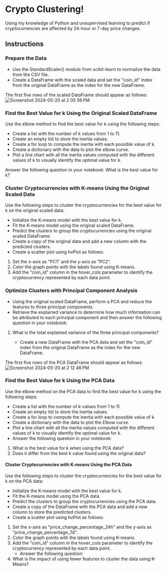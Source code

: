
# Crypto Clustering! 
Using my knowledge of Python and unsupervised learning to predict if cryptocurrencies are affected by 24-hour or 7-day price changes.


## Instructions

### Prepare the Data
   * Use the StandardScaler() module from scikit-learn to normalize the data from the CSV file.<br/>
   * Create a DataFrame with the scaled data and set the "coin_id" index from the original DataFrame as the index for the new DataFrame.<br/>

The first five rows of the scaled DataFrame should appear as follows:
![Screenshot 2024-05-20 at 2 05 56 PM](https://github.com/AshleyKAnderson/CryptoClustering/assets/151413928/425736b2-38d1-4c59-a1fe-b28418461251)

### Find the Best Value for k Using the Original Scaled DataFrame
Use the elbow method to find the best value for k using the following steps:
   * Create a list with the number of k values from 1 to 11.
   * Create an empty list to store the inertia values.
   * Create a for loop to compute the inertia with each possible value of k.
   * Create a dictionary with the data to plot the elbow curve.
   * Plot a line chart with all the inertia values computed with the different values of k to visually identify the optimal value for k.<br/>
   
Answer the following question in your notebook: What is the best value for k?

### Cluster Cryptocurrencies with K-means Using the Original Scaled Data
Use the following steps to cluster the cryptocurrencies for the best value for k on the original scaled data:

   * Initialize the K-means model with the best value for k.
   * Fit the K-means model using the original scaled DataFrame.
   * Predict the clusters to group the cryptocurrencies using the original scaled DataFrame.
   * Create a copy of the original data and add a new column with the predicted clusters.<br/>
   * Create a scatter plot using hvPlot as follows:
1. Set the x-axis as "PC1" and the y-axis as "PC2".
2. Color the graph points with the labels found using K-means.
3. Add the "coin_id" column in the hover_cols parameter to identify the cryptocurrency represented by each data point.
   
### Optimize Clusters with Principal Component Analysis
   * Using the original scaled DataFrame, perform a PCA and reduce the features to three principal components.
   * Retrieve the explained variance to determine how much information can be attributed to each principal component and then answer the following question in your notebook:
1. What is the total explained variance of the three principal components?<br/>

   * Create a new DataFrame with the PCA data and set the "coin_id" index from the original DataFrame as the index for the new DataFrame.<br/>

The first five rows of the PCA DataFrame should appear as follows:
![Screenshot 2024-05-20 at 2 12 46 PM](https://github.com/AshleyKAnderson/CryptoClustering/assets/151413928/e54ab620-f4b3-4437-8e72-a3b1fd1cff64)

### Find the Best Value for k Using the PCA Data
Use the elbow method on the PCA data to find the best value for k using the following steps:
   * Create a list with the number of k-values from 1 to 11.
   * Create an empty list to store the inertia values.
   * Create a for loop to compute the inertia with each possible value of k.
   * Create a dictionary with the data to plot the Elbow curve.
   * Plot a line chart with all the inertia values computed with the different values of k to visually identify the optimal value for k.
   * Answer the following question in your notebook:
1. What is the best value for k when using the PCA data?
2. Does it differ from the best k value found using the original data? <br/>

#### Cluster Cryptocurrencies with K-means Using the PCA Data
Use the following steps to cluster the cryptocurrencies for the best value for k on the PCA data:

   * Initialize the K-means model with the best value for k.
   * Fit the K-means model using the PCA data.
   * Predict the clusters to group the cryptocurrencies using the PCA data.
   * Create a copy of the DataFrame with the PCA data and add a new column to store the predicted clusters.
   * Create a scatter plot using hvPlot as follows:
1. Set the x-axis as "price_change_percentage_24h" and the y-axis as "price_change_percentage_7d".
2. Color the graph points with the labels found using K-means.
3. Add the "coin_id" column in the hover_cols parameter to identify the cryptocurrency represented by each data point.<br/>
   * Answer the following question:
1. What is the impact of using fewer features to cluster the data using K-Means?
